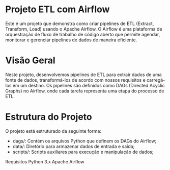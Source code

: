 # Projeto ETL com Airflow
Este é um projeto que demonstra como criar pipelines de ETL (Extract, Transform, Load) usando o Apache Airflow. O Airflow é uma plataforma de orquestração de fluxo de trabalho de código aberto que permite agendar, monitorar e gerenciar pipelines de dados de maneira eficiente.

# Visão Geral
Neste projeto, desenvolvemos pipelines de ETL para extrair dados de uma fonte de dados, transformá-los de acordo com nossos requisitos e carregá-los em um destino. Os pipelines são definidos como DAGs (Directed Acyclic Graphs) no Airflow, onde cada tarefa representa uma etapa do processo de ETL.

# Estrutura do Projeto
O projeto está estruturado da seguinte forma:

* dags/: Contém os arquivos Python que definem os DAGs do Airflow;
* data/: Diretório para armazenar dados de entrada e saída;
* scripts/: Scripts auxiliares para execução e manipulação de dados;

Requisitos
Python 3.x
Apache Airflow
